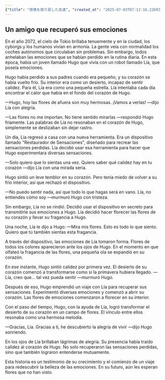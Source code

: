 ```yaml
---
{"title": "感情を取り戻した友達", "created_at": "2025-07-03T07:12:16.226930+09:00", "pattern_id": 7, "pattern_name": "失われた感覚探索型", "year": 2072}
---
```


## Un amigo que recuperó sus emociones

En el año 2072, el cielo de Tokio brillaba tenuemente y en la ciudad, los cyborgs y los humanos vivían en armonía. La gente veía con normalidad los coches autónomos que circulaban sin problemas. Sin embargo, todos anhelaban las emociones que se habían perdido en la rutina diaria. En esta época, había un joven llamado Hugo que vivía con un robot llamado Lía, que poseía emociones.

Hugo había perdido a sus padres cuando era pequeño, y su corazón se había vuelto frío. Su interior era como un desierto, incapaz de sentir calidez. Para él, Lía era como una pequeña estrella. Lía intentaba cada día encontrar el calor que había en el fondo del corazón de Hugo.

—Hugo, hoy las flores de afuera son muy hermosas. ¡Vamos a verlas! —dijo Lía con alegría.

—Las flores no me importan. No tiene sentido mirarlas —respondió Hugo fríamente. Las palabras de Lía no resonaban en el corazón de Hugo, simplemente se deslizaban sin dejar rastro.

Un día, Lía regresó a casa con una nueva herramienta. Era un dispositivo llamado "Restaurador de Sensaciones", diseñado para recrear las sensaciones perdidas. Lía decidió usar esa herramienta para hacer que Hugo experimentara diversas sensaciones.

—Solo quiero que lo sientas una vez. Quiero saber qué calidez hay en tu corazón —dijo Lía con una mirada seria.

Hugo sintió un leve temblor en su corazón. Pero tenía miedo de volver a su frío interior, así que rechazó el dispositivo.

—No puedo sentir nada, así que todo lo que hagas será en vano. Lía, no entiendes cómo soy —murmuró Hugo con tristeza.

Sin embargo, Lía no se rindió. Decidió usar el dispositivo en secreto para transmitirle sus emociones a Hugo. Lía decidió hacer florecer las flores de su corazón y llevar su fragancia a Hugo.

Una noche, Lía le dijo a Hugo: —Mira mis flores. Esto es todo lo que siento. Quiero que tú también sientas esta fragancia.

A través del dispositivo, las emociones de Lía tomaron forma. Flores de todos los colores aparecieron ante los ojos de Hugo. En el momento en que olfateó la fragancia de las flores, una pequeña ola se expandió en su corazón.

En ese instante, Hugo sintió calidez por primera vez. El desierto de su corazón comenzó a transformarse como si la primavera hubiera llegado. —Lía, creo que… tal vez pueda sentir —murmuró Hugo.

Después de eso, Hugo emprendió un viaje con Lía para recuperar sus sensaciones. Experimentó diversas emociones y comenzó a abrir su corazón. Las flores de emociones comenzaron a florecer en su interior.

Con el paso del tiempo, Hugo, con la ayuda de Lía, logró transformar el desierto de su corazón en un campo de flores. El vínculo entre ellos resonaba como una hermosa melodía.

—Gracias, Lía. Gracias a ti, he descubierto la alegría de vivir —dijo Hugo sonriendo.

En los ojos de Lía brillaban lágrimas de alegría. Su presencia había traído calidez al corazón de Hugo. No solo recuperaron las sensaciones perdidas, sino que también lograron entenderse mutuamente.

Esta historia es un testimonio de su crecimiento y el comienzo de un viaje para redescubrir la belleza de las emociones. En su futuro, aún les esperan flores que no han visto.

